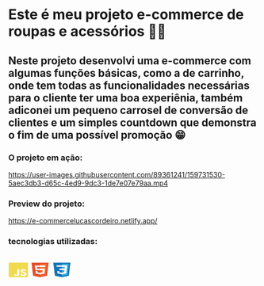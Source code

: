 # Este é meu projeto e-commerce de roupas e acessórios 👚👞

## Neste projeto desenvolvi uma e-commerce com algumas funções básicas, como a de carrinho, onde tem todas as funcionalidades necessárias para o cliente ter uma boa experiênia, também adiconei um pequeno carrosel de conversão de clientes e um simples countdown que demonstra o fim de uma possível promoção 😁

### O projeto em ação:

https://user-images.githubusercontent.com/89361241/159731530-5aec3db3-d65c-4ed9-9dc3-1de7e07e79aa.mp4

### Preview do projeto:

https://e-commercelucascordeiro.netlify.app/

### tecnologias utilizadas:

 <div style="display: inline_block"><br>
  <img align="center" alt="Lucas-Js" height="30" width="40" src="https://raw.githubusercontent.com/devicons/devicon/master/icons/javascript/javascript-plain.svg">
  <img align="center" alt="Lucas-HTML" height="30" width="40" src="https://raw.githubusercontent.com/devicons/devicon/master/icons/html5/html5-original.svg">
  <img align="center" alt="Lucas-CSS" height="30" width="40" src="https://raw.githubusercontent.com/devicons/devicon/master/icons/css3/css3-original.svg">
</div>




